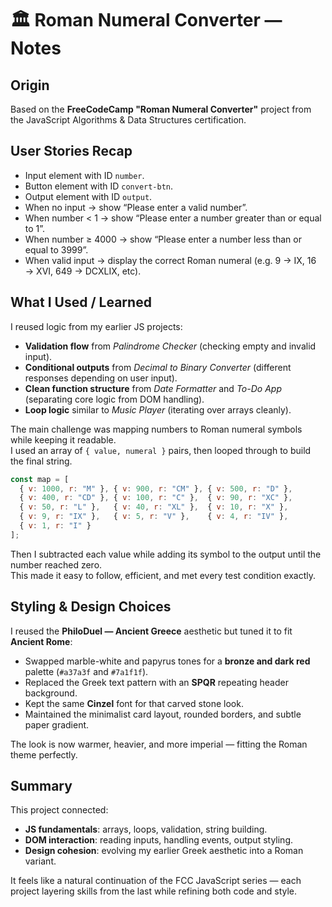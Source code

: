 # 🏛 Roman Numeral Converter — Notes

## Origin
Based on the **FreeCodeCamp "Roman Numeral Converter"** project from the JavaScript Algorithms & Data Structures certification.

## User Stories Recap
- Input element with ID `number`.  
- Button element with ID `convert-btn`.  
- Output element with ID `output`.  
- When no input → show “Please enter a valid number”.  
- When number < 1 → show “Please enter a number greater than or equal to 1”.  
- When number ≥ 4000 → show “Please enter a number less than or equal to 3999”.  
- When valid input → display the correct Roman numeral (e.g. 9 → IX, 16 → XVI, 649 → DCXLIX, etc).

## What I Used / Learned
I reused logic from my earlier JS projects:
- **Validation flow** from *Palindrome Checker* (checking empty and invalid input).  
- **Conditional outputs** from *Decimal to Binary Converter* (different responses depending on user input).  
- **Clean function structure** from *Date Formatter* and *To-Do App* (separating core logic from DOM handling).  
- **Loop logic** similar to *Music Player* (iterating over arrays cleanly).

The main challenge was mapping numbers to Roman numeral symbols while keeping it readable.  
I used an array of `{ value, numeral }` pairs, then looped through to build the final string.

```js
const map = [
  { v: 1000, r: "M" }, { v: 900, r: "CM" }, { v: 500, r: "D" },
  { v: 400, r: "CD" }, { v: 100, r: "C" },  { v: 90, r: "XC" },
  { v: 50, r: "L" },   { v: 40, r: "XL" },  { v: 10, r: "X" },
  { v: 9, r: "IX" },   { v: 5, r: "V" },    { v: 4, r: "IV" },
  { v: 1, r: "I" }
];
```

Then I subtracted each value while adding its symbol to the output until the number reached zero.  
This made it easy to follow, efficient, and met every test condition exactly.

## Styling & Design Choices
I reused the **PhiloDuel — Ancient Greece** aesthetic but tuned it to fit **Ancient Rome**:
- Swapped marble-white and papyrus tones for a **bronze and dark red** palette (`#a37a3f` and `#7a1f1f`).  
- Replaced the Greek text pattern with an **SPQR** repeating header background.  
- Kept the same **Cinzel** font for that carved stone look.  
- Maintained the minimalist card layout, rounded borders, and subtle paper gradient.  

The look is now warmer, heavier, and more imperial — fitting the Roman theme perfectly.

## Summary
This project connected:
- **JS fundamentals**: arrays, loops, validation, string building.  
- **DOM interaction**: reading inputs, handling events, output styling.  
- **Design cohesion**: evolving my earlier Greek aesthetic into a Roman variant.  

It feels like a natural continuation of the FCC JavaScript series — each project layering skills from the last while refining both code and style.
